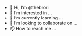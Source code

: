 - 👋 Hi, I’m @thebrori
- 👀 I’m interested in ...
- 🌱 I’m currently learning ...
- 💞️ I’m looking to collaborate on ...
- 📫 How to reach me ...

<!---
thebrori/thebrori is a ✨ special ✨ repository because its `README.md` (this file) appears on your GitHub profile.
You can click the Preview link to take a look at your changes.
--->
